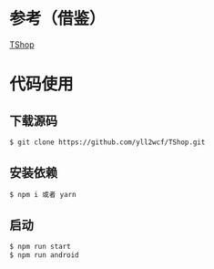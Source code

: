 # 参考（借鉴）

[TShop](https://github.com/yll2wcf/TShop)

# 代码使用

## 下载源码
```bash
$ git clone https://github.com/yll2wcf/TShop.git
```

## 安装依赖
```bash
$ npm i 或者 yarn 
```

## 启动
```bash
$ npm run start 
$ npm run android
```
